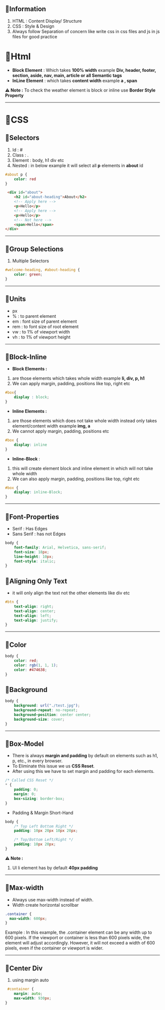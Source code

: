 ## 📘Information
1. HTML : Content Display/ Structure
2. CSS : Style & Design
3. Always follow Separation of concern like write css in css files and js in js files for good practice


# 📔Html

* **Block Element** : Which takes **100% width** example **Div, header, footer, section, aside, nav, main, article or all Semantic tags**
* **InLine Element** : which takes **content width** example **a , span**

**⚠️ Note :** To check the weather element is block or inline use **Border Style Property**

---

# 📔CSS

## 📘Selectors

1. Id : #
2. Class : .
3. Element : body, h1 div etc
4. Nested : in below example it will select all **p** elements in **about** id

```css
#about p {
    color: red
}
```
```html
 <div id="about">
    <h2 id="about-heading">About</h2>
    <!-- Apply here -->
    <p>Hello</p>
    <!-- Apply here -->
    <p>Hello</p>
    <!-- Not here -->
    <span>Hello</span>
</div>
```



---


## 📘Group Selections

1. Multiple Selectors
```css
#welcome-heading, #about-heading {
    color: green;
}
```


---

## 📘Units

* px
* % : to parent element
* em : font size of parent element
* rem : to font size of root element
* vw : to 1% of viewport width
* vh : to 1% of viewport height

---
## 📘Block-Inline

* **Block Elements :** 
1. are those elements which takes whole width example **li, div, p, h1**
2. We can apply margin, padding, positions like top, right etc

```css
#box{
    display : block;
}
```

* **Inline Elements :** 
1. are those elements which does not take
whole width instead only takes element/content width example **img, a**
2. We cannot apply margin, padding, positions etc

```css
#box {
    display: inline
}
```

* **Inline-Block** : 
1. this will create element block and inline element in which will not take whole width
2. We can also apply margin, padding, positions like top, right etc

```css
#box {
    display: inline-Block;
}
```

---


## 📘Font-Properties
* Serif : Has Edges
* Sans Serif : has not Edges

```css
body {
    font-family: Arial, Helvetica, sans-serif;
    font-size: 18px;
    line-height: 10px;
    font-style: italic;
}
```

## 📘Aligning Only Text
* it will only align the text not the other elements like div etc
```css
#btn {
    text-align: right;
    text-align: center;
    text-align: left;
    text-align: justify;
}
```
---


## 📘Color

```css
body {
    color: red;
    color: rgb(1, 1, 1);
    color: #474638;
}
```

## 📘Background

```css
body {
    background: url("./test.jpg");
    background-repeat: no-repeat;
    background-position: center center;
    background-size: cover;
}
```


---

## 📘Box-Model
* There is always **margin and padding** by default on elements such as h1, p, etc., in every browser.
* To Eliminate this issue we us **CSS Reset**.
* After using this we have to set margin and padding for each elements.
```css
/* Called CSS Reset */
* {
    padding: 0;
    margin: 0;
    box-sizing: border-box;
}
```
* Padding & Margin Short-Hand
```css
body {
    /* Top Left Bottom Right */
    padding: 10px 20px 10px 20px;

    /* Top/Bottom Left/Right */
    padding: 10px 20px;
}
```

**⚠️ Note :**
1. Ul li element has by default **40px padding**


---

## 📘Max-width

* Always use max-width instead of width.
* Width create horizontal scrollbar

```css
.container {
  max-width: 600px;
}
```
Example : In this example, the .container element can be any width up to 600 pixels. If the viewport or container is less than 600 pixels wide, the element will adjust accordingly. However, it will not exceed a width of 600 pixels, even if the container or viewport is wider.



---

## 📘Center Div

1. using margin auto

```css
 #container {
    margin: auto;
    max-width: 930px;
}
```